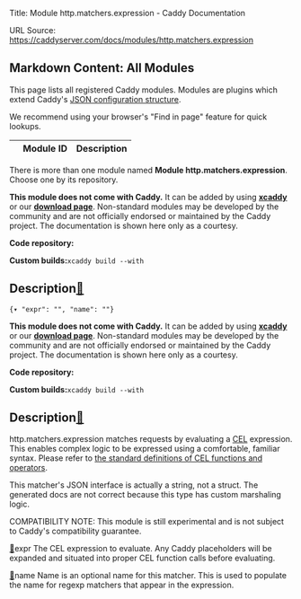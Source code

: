 Title: Module http.matchers.expression - Caddy Documentation

URL Source: https://caddyserver.com/docs/modules/http.matchers.expression

Markdown Content:
All Modules
-----------

This page lists all registered Caddy modules. Modules are plugins which extend Caddy's [JSON configuration structure](https://caddyserver.com/docs/json/).

We recommend using your browser's "Find in page" feature for quick lookups.

|  | Module ID | Description |
| --- | --- | --- |

There is more than one module named **Module http.matchers.expression**. Choose one by its repository.

**This module does not come with Caddy.** It can be added by using **[xcaddy](https://caddyserver.com/docs/build#xcaddy)** or our **[download page](https://caddyserver.com/download)**. Non-standard modules may be developed by the community and are not officially endorsed or maintained by the Caddy project. The documentation is shown here only as a courtesy.

**Code repository:**

**Custom builds:**`xcaddy build --with`

Description[🔗](https://caddyserver.com/docs/modules/http.matchers.expression#docs "Direct link")
-------------------------------------------------------------------------------------------------

`{▾	"expr": "",	"name": ""}`

**This module does not come with Caddy.** It can be added by using **[xcaddy](https://caddyserver.com/docs/build#xcaddy)** or our **[download page](https://caddyserver.com/download)**. Non-standard modules may be developed by the community and are not officially endorsed or maintained by the Caddy project. The documentation is shown here only as a courtesy.

**Code repository:**

**Custom builds:**`xcaddy build --with`

Description[🔗](https://caddyserver.com/docs/modules/http.matchers.expression#docs "Direct link")
-------------------------------------------------------------------------------------------------

http.matchers.expression matches requests by evaluating a [CEL](https://github.com/google/cel-spec) expression. This enables complex logic to be expressed using a comfortable, familiar syntax. Please refer to [the standard definitions of CEL functions and operators](https://github.com/google/cel-spec/blob/master/doc/langdef.md#standard-definitions).

This matcher's JSON interface is actually a string, not a struct. The generated docs are not correct because this type has custom marshaling logic.

COMPATIBILITY NOTE: This module is still experimental and is not subject to Caddy's compatibility guarantee.

[🔗](https://caddyserver.com/docs/modules/http.matchers.expression#expr)expr
The CEL expression to evaluate. Any Caddy placeholders will be expanded and situated into proper CEL function calls before evaluating.

[🔗](https://caddyserver.com/docs/modules/http.matchers.expression#name)name
Name is an optional name for this matcher. This is used to populate the name for regexp matchers that appear in the expression.
